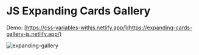# JS Expanding Cards Gallery

Demo: [https://css-variables-withjs.netlify.app/](https://expanding-cards-gallery-js.netlify.app/)

![expanding-gallery](https://user-images.githubusercontent.com/81578763/171925876-6349d8ca-a6b9-414d-a022-972f46a475fa.gif)

